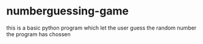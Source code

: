 # numberguessing-game
this is a basic python program which let the user guess the random number the program has chossen
